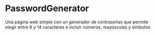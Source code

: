 # PasswordGenerator
Una página web simple con un generador de contraseñas que permite elegir entre 6 y 14 caracteres e incluir números, mayúsculas y símbolos

